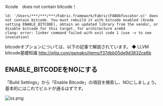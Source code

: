 Xcode　does not contain bitcode！

```
ld: '/Users/***/***/***/Fabric.framework/Fabric(FABObfuscator.o)' does not contain bitcode. You must rebuild it with bitcode enabled (Xcode setting ENABLE_BITCODE), obtain an updated library from the vendor, or disable bitcode for this target. for architecture arm64
clang: error: linker command failed with exit code 1 (use -v to see invocation)
```

bitcodeオプションについては、以下の記事で解説されています。
◆ LLVM bitcode基礎知識
http://qiita.com/gamako/items/f37dbb05de9d3832ce6b

## ENABLE_BITCODEをNOにする

「Build Settings」から「Enable Bitcode」の項目を検索し、NOにしましょう。
基本的にはこれでビルドが通るはずです。

![ss.png]()

